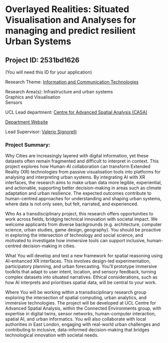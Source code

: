 # Overlayed Realities: Situated Visualisation and Analyses for managing and predict resilient Urban Systems

## Project ID: **2531bd1626**
(You will need this ID for your application)

Research Theme: [Information and Communication Technologies](../themes/information-and-communication-technologies.md)

Research Area(s):
Infrastructure and urban systems<br />Graphics and Visualisation<br />Sensors

UCL Lead department: [Centre for Advanced Spatial Analysis (CASA)](../departments/centre-for-advanced-spatial-analysis.md)

[Department Website](https://www.ucl.ac.uk/bartlett/casa)

Lead Supervisor: [Valerio Signorelli](https://profiles.ucl.ac.uk/57564)

### Project Summary:

Why
Cities are increasingly layered with digital information, yet these datasets often remain fragmented and difficult to interpret in context. This project explores how Human-AI collaboration can transform Extended Reality (XR) technologies from passive visualisation tools into platforms for analysing and interpreting urban systems. By integrating AI with XR interfaces, the research aims to make urban data more legible, experiential, and actionable, supporting better decision-making in areas such as climate adaptation and urban resilience. The expected outcomes contribute to human-centred approaches for understanding and shaping urban systems, where data is not only seen, but felt, narrated, and experienced.
 
Who
As a transdisciplinary project, this research offers opportunities to work across fields, bridging technical innovation with societal impact. We welcome applicants from diverse backgrounds (e.g. architecture, computer science, urban studies, game design, geography). You should be proactive in exploring the intersection of technology and social science, and motivated to investigate how immersive tools can support inclusive, human-centred decision-making in cities.

What
You will develop and test a new framework for spatial reasoning using AI-enhanced XR interfaces. This involves design-led experimentation, participatory planning, and urban forecasting. You’ll prototype immersive toolkits that adapt to user intent, location, and sensory feedback, turning complex datasets into situated narratives. Ethical considerations, such as how AI interprets and prioritises spatial data, will be central to your work.

Where
You will be working within a transdisciplinary research group exploring the intersection of spatial computing, urban analytics, and immersive technologies. The project will be developed at UCL Centre for Advanced Spatial Analysis, within the Connected Environments group, with expertise in digital twins, sensor networks, human-computer interaction, spatial AI, and urban informatics. You will also collaborate with local authorities in East London, engaging with real-world urban challenges and contributing to inclusive, data-informed decision-making that bridges technological innovation with societal needs.
